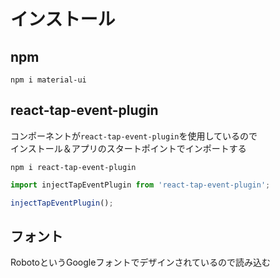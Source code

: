 # インストール

## npm

```
npm i material-ui
```

## react-tap-event-plugin

コンポーネントが`react-tap-event-plugin`を使用しているので  
インストール＆アプリのスタートポイントでインポートする

```
npm i react-tap-event-plugin
```

```javascript
import injectTapEventPlugin from 'react-tap-event-plugin';

injectTapEventPlugin();
```

## フォント

RobotoというGoogleフォントでデザインされているので読み込む